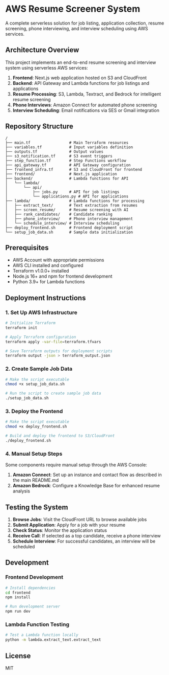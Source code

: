 # AWS Resume Screener System

A complete serverless solution for job listing, application collection, resume screening, phone interviewing, and interview scheduling using AWS services.

## Architecture Overview

This project implements an end-to-end resume screening and interview system using serverless AWS services:

1. **Frontend**: Next.js web application hosted on S3 and CloudFront
2. **Backend**: API Gateway and Lambda functions for job listings and applications
3. **Resume Processing**: S3, Lambda, Textract, and Bedrock for intelligent resume screening
4. **Phone Interviews**: Amazon Connect for automated phone screening
5. **Interview Scheduling**: Email notifications via SES or Gmail integration

## Repository Structure

```
/
├── main.tf                 # Main Terraform resources
├── variables.tf            # Input variables definition
├── outputs.tf              # Output values
├── s3_notification.tf      # S3 event triggers
├── step_function.tf        # Step Functions workflow
├── api_gateway.tf          # API Gateway configuration
├── frontend_infra.tf       # S3 and CloudFront for frontend
├── frontend/               # Next.js application
├── backend/                # Lambda functions for API
│   └── lambda/
│       └── api/
│           ├── jobs.py     # API for job listings
│           └── applications.py # API for applications
├── lambda/                 # Lambda functions for processing
│   ├── extract_text/       # Text extraction from resumes
│   ├── screen_resume/      # Resume screening with AI
│   ├── rank_candidates/    # Candidate ranking
│   ├── phone_interview/    # Phone interview management
│   └── schedule_interview/ # Interview scheduling
├── deploy_frontend.sh      # Frontend deployment script
└── setup_job_data.sh       # Sample data initialization
```

## Prerequisites

- AWS Account with appropriate permissions
- AWS CLI installed and configured
- Terraform v1.0.0+ installed
- Node.js 16+ and npm for frontend development
- Python 3.9+ for Lambda functions

## Deployment Instructions

### 1. Set Up AWS Infrastructure

```bash
# Initialize Terraform
terraform init

# Apply Terraform configuration
terraform apply -var-file=terraform.tfvars

# Save Terraform outputs for deployment scripts
terraform output -json > terraform_output.json
```

### 2. Create Sample Job Data

```bash
# Make the script executable
chmod +x setup_job_data.sh

# Run the script to create sample job data
./setup_job_data.sh
```

### 3. Deploy the Frontend

```bash
# Make the script executable
chmod +x deploy_frontend.sh

# Build and deploy the frontend to S3/CloudFront
./deploy_frontend.sh
```

### 4. Manual Setup Steps

Some components require manual setup through the AWS Console:

1. **Amazon Connect**: Set up an instance and contact flow as described in the main README.md
2. **Amazon Bedrock**: Configure a Knowledge Base for enhanced resume analysis

## Testing the System

1. **Browse Jobs**: Visit the CloudFront URL to browse available jobs
2. **Submit Application**: Apply for a job with your resume
3. **Check Status**: Monitor the application status
4. **Receive Call**: If selected as a top candidate, receive a phone interview
5. **Schedule Interview**: For successful candidates, an interview will be scheduled

## Development

### Frontend Development

```bash
# Install dependencies
cd frontend
npm install

# Run development server
npm run dev
```

### Lambda Function Testing

```bash
# Test a Lambda function locally
python -m lambda.extract_text.extract_text
```

## License

MIT
